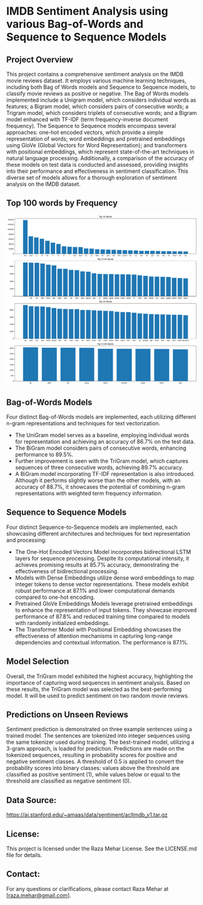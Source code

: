 # IMDB Sentiment Analysis using various Bag-of-Words and Sequence to Sequence Models

## Project Overview
This project contains a comprehensive sentiment analysis on the IMDB movie reviews dataset. It employs various machine learning techniques, including both Bag of Words models and Sequence to Sequence models, to classify movie reviews as positive or negative. The Bag of Words models implemented include a Unigram model, which considers individual words as features; a Bigram model, which considers pairs of consecutive words; a Trigram model, which considers triplets of consecutive words; and a Bigram model enhanced with TF-IDF (term frequency-inverse document frequency). The Sequence to Sequence models encompass several approaches: one-hot encoded vectors, which provide a simple representation of words; word embeddings and pretrained embeddings using GloVe (Global Vectors for Word Representation); and transformers with positional embeddings, which represent state-of-the-art techniques in natural language processing. Additionally, a comparison of the accuracy of these models on test data is conducted and assessed, providing insights into their performance and effectiveness in sentiment classification. This diverse set of models allows for a thorough exploration of sentiment analysis on the IMDB dataset.

## Top 100 words by Frequency

<div>
  <img src='docs/top100words.png'>
</div>

## Bag-of-Words Models
Four distinct Bag-of-Words models are implemented, each utilizing different n-gram representations and techniques for text vectorization.

- The UniGram model serves as a baseline, employing individual words for representation and achieving an accuracy of 86.7% on the test data.
- The BiGram model considers pairs of consecutive words, enhancing performance to 89.5%.
- Further improvement is seen with the TriGram model, which captures sequences of three consecutive words, achieving 89.7% accuracy.
- A BiGram model incorporating TF-IDF representation is also introduced. Although it performs slightly worse than the other models, with an accuracy of 88.7%, it showcases the potential of combining n-gram representations with weighted term frequency information.

## Sequence to Sequence Models
Four distinct Sequence-to-Sequence models are implemented, each showcasing different architectures and techniques for text representation and processing:

- The One-Hot Encoded Vectors Model incorporates bidirectional LSTM layers for sequence processing. Despite its computational intensity, it achieves promising results at 85.7% accuracy, demonstrating the effectiveness of bidirectional processing.
- Models with Dense Embeddings utilize dense word embeddings to map integer tokens to dense vector representations. These models exhibit robust performance at 87.1% and lower computational demands compared to one-hot encoding.
- Pretrained GloVe Embeddings Models leverage pretrained embeddings to enhance the representation of input tokens. They showcase improved performance of 87.8% and reduced training time compared to models with randomly initialized embeddings.
- The Transformer Model with Positional Embedding showcases the effectiveness of attention mechanisms in capturing long-range dependencies and contextual information. The performance is 87.1%.

## Model Selection
Overall, the TriGram model exhibited the highest accuracy, highlighting the importance of capturing word sequences in sentiment analysis. Based on these results, the TriGram model was selected as the best-performing model. It will be used to predict sentiment on two random movie reviews.

## Predictions on Unseen Reviews
Sentiment prediction is demonstrated on three example sentences using a trained model. The sentences are tokenized into integer sequences using the same tokenizer used during training. The best-trained model, utilizing a 3-gram approach, is loaded for prediction. Predictions are made on the tokenized sequences, resulting in probability scores for positive and negative sentiment classes. A threshold of 0.5 is applied to convert the probability scores into binary classes: values above the threshold are classified as positive sentiment (1), while values below or equal to the threshold are classified as negative sentiment (0).

## Data Source:
https://ai.stanford.edu/~amaas/data/sentiment/aclImdb_v1.tar.gz

## License:
This project is licensed under the Raza Mehar License. See the LICENSE.md file for details.

## Contact:
For any questions or clarifications, please contact Raza Mehar at [raza.mehar@gmail.com].
